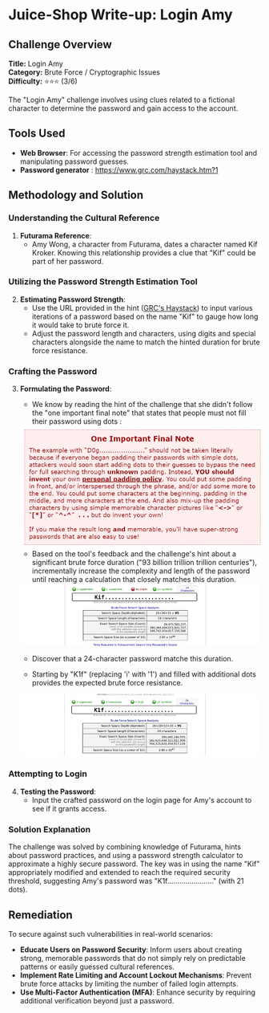 # Juice-Shop Write-up: Login Amy

## Challenge Overview

**Title:** Login Amy\
**Category:** Brute Force / Cryptographic Issues\
**Difficulty:** ⭐⭐⭐ (3/6)

The "Login Amy" challenge involves using clues related to a fictional character to determine the password and gain access to the account. 

## Tools Used

- **Web Browser**: For accessing the password strength estimation tool and manipulating password guesses.
- **Password generator** : https://www.grc.com/haystack.htm?1

## Methodology and Solution

### Understanding the Cultural Reference

1. **Futurama Reference**:
   - Amy Wong, a character from Futurama, dates a character named Kif Kroker. Knowing this relationship provides a clue that "Kif" could be part of her password.

### Utilizing the Password Strength Estimation Tool

2. **Estimating Password Strength**:
   - Use the URL provided in the hint ([GRC's Haystack](https://www.grc.com/haystack.htm)) to input various iterations of a password based on the name "Kif" to gauge how long it would take to brute force it.
   - Adjust the password length and characters, using digits and special characters alongside the name to match the hinted duration for brute force resistance.

### Crafting the Password

3. **Formulating the Password**:

   - We know by reading the hint of the challenge that she didn't follow the "one important final note" that states that people must not fill their password using dots : 

   <img src="../assets/difficulty3/login_amy_1.png" alt="one important final note" width="500px">

   - Based on the tool's feedback and the challenge's hint about a significant brute force duration ("93 billion trillion trillion centuries"), incrementally increase the complexity and length of the password until reaching a calculation that closely matches this duration.

   <img src="../assets/difficulty3/login_amy_3.png" alt="password generator" width="500px">

   - Discover that a 24-character password matche this duration.

   - Starting by "K1f" (replacing 'i' with '1') and filled with additional dots provides the expected brute force resistance.

   <img src="../assets/difficulty3/login_amy_2.png" alt="final password" width="500px">

### Attempting to Login

4. **Testing the Password**:
   - Input the crafted password on the login page for Amy's account to see if it grants access.

### Solution Explanation

The challenge was solved by combining knowledge of Futurama, hints about password practices, and using a password strength calculator to approximate a highly secure password. The key was in using the name "Kif" appropriately modified and extended to reach the required security threshold, suggesting Amy's password was "K1f......................." (with 21 dots).

## Remediation

To secure against such vulnerabilities in real-world scenarios:

- **Educate Users on Password Security**: Inform users about creating strong, memorable passwords that do not simply rely on predictable patterns or easily guessed cultural references.
- **Implement Rate Limiting and Account Lockout Mechanisms**: Prevent brute force attacks by limiting the number of failed login attempts.
- **Use Multi-Factor Authentication (MFA)**: Enhance security by requiring additional verification beyond just a password.
